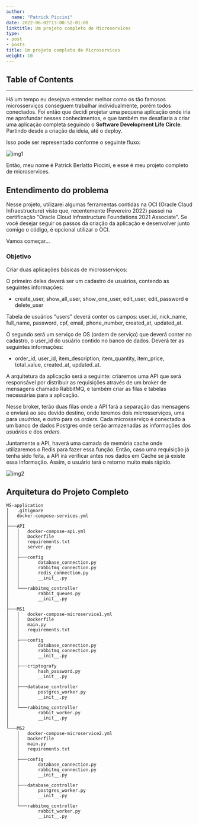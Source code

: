 ```yaml
---
author:
  name: "Patrick Piccini"
date: 2022-06-02T13:00:52-01:00
linktitle: Um projeto completo de Microservices
type:
- post
- posts
title: Um projeto completo de Microservices
weight: 10
---
```


## Table of Contents

---

Há um tempo eu desejava entender melhor como os tão famosos microsserviços conseguem trabalhar individualmente, porém todos conectados. Foi então que decidi projetar uma pequena aplicação onde iria me aprofundar nesses conhecimentos, e que também me desafiaria a criar uma aplicação completa seguindo o **Software Development Life Circle**. Partindo desde a criação da ideia, até o deploy.


Isso pode ser representado conforme o seguinte fluxo:

![img1](/images/microservice_project/img1.jpg)

Então, meu nome é Patrick Berlatto Piccini, e esse é meu projeto completo de microservices.

## Entendimento do problema

Nesse projeto, utilizarei algumas ferramentas contidas na OCI (Oracle Claud Infraestructure) visto que, recentemente (Fevereiro 2022) passei na certificação &quot;Oracle Cloud Infrastructure Foundations 2021 Associate&quot;. Se você desejar seguir os passos da criação da aplicação e desenvolver junto comigo o código, é opcional utilizar o OCI.

Vamos começar...

### Objetivo

Criar duas aplicações básicas de microsserviços:

O primeiro deles deverá ser um cadastro de usuários, contendo as seguintes informações:

- create\_user, show\_all\_user, show\_one\_user, edit\_user, edit\_password e delete\_user

Tabela de usuários &quot;users&quot; deverá conter os campos: user\_id, nick\_name, full\_name, password, cpf, email, phone\_number, created\_at, updated\_at.

O segundo será um serviço de OS (ordem de serviço) que deverá conter no cadastro, o user\_id do usuário contido no banco de dados. Deverá ter as seguintes informações:

- order\_id, user\_id, item\_description, item\_quantity, item\_price, total\_value, created\_at, updated\_at.

A arquitetura da aplicação será a seguinte: criaremos uma API que será responsável por distribuir as requisições através de um broker de mensagens chamado RabbitMQ, e também criar as filas e tabelas necessárias para a aplicação.

Nesse broker, terão duas filas onde a API fará a separação das mensagens e enviará ao seu devido destino, onde teremos dois microsserviços, uma para _usuários_, e outro para os _orders_. Cada microsserviço é conectado a um banco de dados Postgres onde serão armazenadas as informações dos _usuários_ e dos _orders._

Juntamente a API, haverá uma camada de memória cache onde utilizaremos o Redis para fazer essa função. Então, caso uma requisição já tenha sido feita, a API irá verificar antes nos dados em Cache se já existe essa informação. Assim, o usuário terá o retorno muito mais rápido.

![img2](/images/microservice_project/img2.jpg)

## Arquitetura do Projeto Completo

~~~ Estrutura
MS-application
│   .gitignore
│   docker-compose-services.yml
│
├───API
│   │   docker-compose-api.yml
│   │   Dockerfile
│   │   requirements.txt
│   │   server.py
│   │
│   ├───config
│   │       database_connection.py
│   │       rabbitmq_connection.py
│   │       redis_connection.py
│   │       __init__.py
│   │
│   └───rabbitmq_controller
│           rabbit_queues.py
│           __init__.py
│
├───MS1
│   │   docker-compose-microservice1.yml
│   │   Dockerfile
│   │   main.py
│   │   requirements.txt
│   │
│   ├───config
│   │       database_connection.py
│   │       rabbitmq_connection.py
│   │       __init__.py
│   │
│   ├───criptografy
│   │       hash_password.py
│   │       __init__.py
│   │
│   ├───database_controller
│   │       postgres_worker.py
│   │       __init__.py
│   │
│   └───rabbitmq_controller
│           rabbit_worker.py
│			__init__.py
│
└───MS2
    │   docker-compose-microservice2.yml
    │   Dockerfile
    │   main.py
    │   requirements.txt
    │
    ├───config
    │       database_connection.py
    │       rabbitmq_connection.py
    │       __init__.py
    │
    ├───database_controller
    │       postgres_worker.py
    │       __init__.py
    │
    └───rabbitmq_controller
            rabbit_worker.py
            __init__.py


~~~